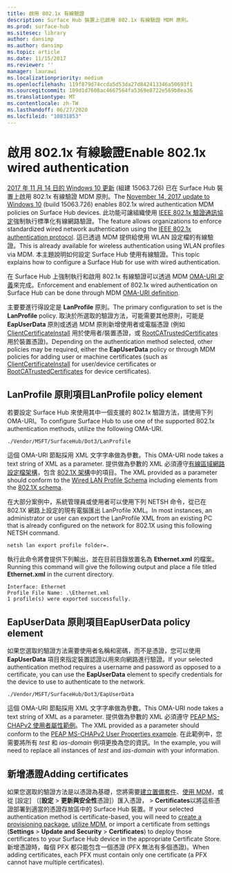 ```yaml
---
title: 啟用 802.1x 有線驗證
description: Surface Hub 裝置上已啟用 802.1x 有線驗證 MDM 原則。
ms.prod: surface-hub
ms.sitesec: library
author: dansimp
ms.author: dansimp
ms.topic: article
ms.date: 11/15/2017
ms.reviewer: ''
manager: laurawi
ms.localizationpriority: medium
ms.openlocfilehash: 119f879d74ccda5d53da27d842413346a50693f1
ms.sourcegitcommit: 109d1d7608ac4667564fa5369e8722e569b8ea36
ms.translationtype: MT
ms.contentlocale: zh-TW
ms.lasthandoff: 06/27/2020
ms.locfileid: "10831853"
---
```

# <span data-ttu-id="0b00c-103">啟用 802.1x 有線驗證</span><span class="sxs-lookup"><span data-stu-id="0b00c-103">Enable 802.1x wired authentication</span></span>

<span data-ttu-id="0b00c-104">[2017 年 11 月 14 日的 Windows 10 更新](https://support.microsoft.com/help/4048954/windows-10-update-kb4048954) (組建 15063.726) 已在 Surface Hub 裝置上啟用 802.1x 有線驗證 MDM 原則。</span><span class="sxs-lookup"><span data-stu-id="0b00c-104">The [November 14, 2017 update to Windows 10](https://support.microsoft.com/help/4048954/windows-10-update-kb4048954) (build 15063.726) enables 802.1x wired authentication MDM policies on Surface Hub devices.</span></span> <span data-ttu-id="0b00c-105">此功能可讓組織使用 [IEEE 802.1x 驗證通訊協定](http://www.ieee802.org/1/pages/802.1x-2010.html)強制執行標準化有線網路驗證。</span><span class="sxs-lookup"><span data-stu-id="0b00c-105">The feature allows organizations to enforce standardized wired network authentication using the [IEEE 802.1x authentication protocol](http://www.ieee802.org/1/pages/802.1x-2010.html).</span></span> <span data-ttu-id="0b00c-106">這已透過 MDM 提供給使用 WLAN 設定檔的有線驗證。</span><span class="sxs-lookup"><span data-stu-id="0b00c-106">This is already available for wireless authentication using WLAN profiles via MDM.</span></span> <span data-ttu-id="0b00c-107">本主題說明如何設定 Surface Hub 使用有線驗證。</span><span class="sxs-lookup"><span data-stu-id="0b00c-107">This topic explains how to  configure a Surface Hub for use with wired authentication.</span></span> 

<span data-ttu-id="0b00c-108">在 Surface Hub 上強制執行和啟用 802.1x 有線驗證可以透過 MDM [OMA-URI 定義](https://docs.microsoft.com/intune-classic/deploy-use/windows-10-policy-settings-in-microsoft-intune#oma-uri-settings)來完成。</span><span class="sxs-lookup"><span data-stu-id="0b00c-108">Enforcement and enablement of 802.1x wired authentication on Surface Hub can be done through MDM [OMA-URI definition](https://docs.microsoft.com/intune-classic/deploy-use/windows-10-policy-settings-in-microsoft-intune#oma-uri-settings).</span></span> 

<span data-ttu-id="0b00c-109">主要要進行得設定是 **LanProfile** 原則。</span><span class="sxs-lookup"><span data-stu-id="0b00c-109">The primary configuration to set is the **LanProfile** policy.</span></span> <span data-ttu-id="0b00c-110">取決於所選取的驗證方法，可能需要其他原則，可能是 **EapUserData** 原則或透過 MDM 原則新增使用者或電腦憑證 (例如 [ClientCertificateInstall](https://docs.microsoft.com/windows/client-management/mdm/clientcertificateinstall-csp) 用於使用者/裝置憑證，或 [RootCATrustedCertificates](https://docs.microsoft.com/windows/client-management/mdm/rootcacertificates-csp) 用於裝置憑證)。</span><span class="sxs-lookup"><span data-stu-id="0b00c-110">Depending on the authentication method selected, other policies may be required, either the **EapUserData** policy or through MDM policies for adding user or machine certificates (such as [ClientCertificateInstall](https://docs.microsoft.com/windows/client-management/mdm/clientcertificateinstall-csp) for user/device certificates or [RootCATrustedCertificates](https://docs.microsoft.com/windows/client-management/mdm/rootcacertificates-csp) for device certificates).</span></span> 

## <span data-ttu-id="0b00c-111">LanProfile 原則項目</span><span class="sxs-lookup"><span data-stu-id="0b00c-111">LanProfile policy element</span></span>

<span data-ttu-id="0b00c-112">若要設定 Surface Hub 來使用其中一個支援的 802.1x 驗證方法，請使用下列 OMA-URI。</span><span class="sxs-lookup"><span data-stu-id="0b00c-112">To configure Surface Hub to use one of the supported 802.1x authentication methods, utilize the following OMA-URI.</span></span> 

```
./Vendor/MSFT/SurfaceHub/Dot3/LanProfile
```

<span data-ttu-id="0b00c-113">這個 OMA-URI 節點採用 XML 文字字串做為參數。</span><span class="sxs-lookup"><span data-stu-id="0b00c-113">This OMA-URI node takes a text string of XML as a parameter.</span></span> <span data-ttu-id="0b00c-114">提供做為參數的 XML 必須遵守[有線區域網路設定檔架構](https://msdn.microsoft.com/library/cc233002.aspx)，包含 [802.1X 架構](https://msdn.microsoft.com/library/cc233003.aspx)中的項目。</span><span class="sxs-lookup"><span data-stu-id="0b00c-114">The XML provided as a parameter should conform to the [Wired LAN Profile Schema](https://msdn.microsoft.com/library/cc233002.aspx) including elements from the [802.1X schema](https://msdn.microsoft.com/library/cc233003.aspx).</span></span> 

<span data-ttu-id="0b00c-115">在大部分案例中，系統管理員或使用者可以使用下列 NETSH 命令，從已在 802.1X 網路上設定的現有電腦匯出 LanProfile XML。</span><span class="sxs-lookup"><span data-stu-id="0b00c-115">In most instances, an administrator or user can export the LanProfile XML from an existing PC that is already configured on the network for 802.1X using this following NETSH command.</span></span> 

```
netsh lan export profile folder=.
```

<span data-ttu-id="0b00c-116">執行此命令將會提供下列輸出，並在目前目錄放置名為 **Ethernet.xml** 的檔案。</span><span class="sxs-lookup"><span data-stu-id="0b00c-116">Running this command will give the following output and place a file titled **Ethernet.xml** in the current directory.</span></span> 

```
Interface: Ethernet
Profile File Name: .\Ethernet.xml
1 profile(s) were exported successfully.
```

## <span data-ttu-id="0b00c-117">EapUserData 原則項目</span><span class="sxs-lookup"><span data-stu-id="0b00c-117">EapUserData policy element</span></span>

<span data-ttu-id="0b00c-118">如果您選取的驗證方法需要使用者名稱和密碼，而不是憑證，您可以使用 **EapUserData** 項目來指定裝置認證以用來向網路進行驗證。</span><span class="sxs-lookup"><span data-stu-id="0b00c-118">If your selected authentication method requires a username and password as opposed to a certificate, you can use the **EapUserData** element to specify credentials for the device to use to authenticate to the network.</span></span> 

```
./Vendor/MSFT/SurfaceHub/Dot3/EapUserData 
```

<span data-ttu-id="0b00c-119">這個 OMA-URI 節點採用 XML 文字字串做為參數。</span><span class="sxs-lookup"><span data-stu-id="0b00c-119">This OMA-URI node takes a text string of XML as a parameter.</span></span> <span data-ttu-id="0b00c-120">提供做為參數的 XML 必須遵守 [PEAP MS-CHAPv2 使用者屬性範例](https://msdn.microsoft.com/library/windows/desktop/bb891979)。</span><span class="sxs-lookup"><span data-stu-id="0b00c-120">The XML provided as a parameter should conform to the [PEAP MS-CHAPv2 User Properties example](https://msdn.microsoft.com/library/windows/desktop/bb891979).</span></span> <span data-ttu-id="0b00c-121">在此範例中，您需要將所有 *test* 和 *ias-domain* 例項更換為您的資訊。</span><span class="sxs-lookup"><span data-stu-id="0b00c-121">In the example, you will need to replace all instances of *test* and *ias-domain* with your information.</span></span>



## <span data-ttu-id="0b00c-122">新增憑證</span><span class="sxs-lookup"><span data-stu-id="0b00c-122">Adding certificates</span></span>

<span data-ttu-id="0b00c-123">如果您選取的驗證方法是以憑證為基礎，您將需要[建立置備套件](provisioning-packages-for-surface-hub.md)、[使用 MDM](https://docs.microsoft.com/windows/client-management/mdm/clientcertificateinstall-csp)，或從 [設定] （[**設定**  >  **更新與安全性**憑證]）匯入憑證，  >  **Certificates**以將這些憑證部署到適當的憑證存放區中的 Surface Hub 裝置。</span><span class="sxs-lookup"><span data-stu-id="0b00c-123">If your selected authentication method is certificate-based, you will need to [create a provisioning package](provisioning-packages-for-surface-hub.md), [utilize MDM](https://docs.microsoft.com/windows/client-management/mdm/clientcertificateinstall-csp), or import a certificate from settings (**Settings** > **Update and Security** > **Certificates**) to deploy those certificates to your Surface Hub device in the appropriate Certificate Store.</span></span> <span data-ttu-id="0b00c-124">新增憑證時，每個 PFX 都只能包含一個憑證 (PFX 無法有多個憑證)。</span><span class="sxs-lookup"><span data-stu-id="0b00c-124">When adding certificates, each PFX must contain only one certificate (a PFX cannot have multiple certificates).</span></span>

